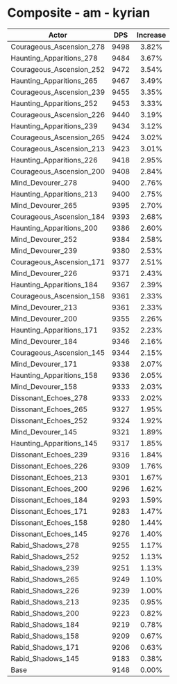 # Composite - am - kyrian
| Actor | DPS | Increase |
|---|:---:|:---:|
|Courageous_Ascension_278|9498|3.82%|
|Haunting_Apparitions_278|9484|3.67%|
|Courageous_Ascension_252|9472|3.54%|
|Haunting_Apparitions_265|9467|3.49%|
|Courageous_Ascension_239|9455|3.35%|
|Haunting_Apparitions_252|9453|3.33%|
|Courageous_Ascension_226|9440|3.19%|
|Haunting_Apparitions_239|9434|3.12%|
|Courageous_Ascension_265|9424|3.02%|
|Courageous_Ascension_213|9423|3.01%|
|Haunting_Apparitions_226|9418|2.95%|
|Courageous_Ascension_200|9408|2.84%|
|Mind_Devourer_278|9400|2.76%|
|Haunting_Apparitions_213|9400|2.75%|
|Mind_Devourer_265|9395|2.70%|
|Courageous_Ascension_184|9393|2.68%|
|Haunting_Apparitions_200|9386|2.60%|
|Mind_Devourer_252|9384|2.58%|
|Mind_Devourer_239|9380|2.53%|
|Courageous_Ascension_171|9377|2.51%|
|Mind_Devourer_226|9371|2.43%|
|Haunting_Apparitions_184|9367|2.39%|
|Courageous_Ascension_158|9361|2.33%|
|Mind_Devourer_213|9361|2.33%|
|Mind_Devourer_200|9355|2.26%|
|Haunting_Apparitions_171|9352|2.23%|
|Mind_Devourer_184|9346|2.16%|
|Courageous_Ascension_145|9344|2.15%|
|Mind_Devourer_171|9338|2.07%|
|Haunting_Apparitions_158|9336|2.05%|
|Mind_Devourer_158|9333|2.03%|
|Dissonant_Echoes_278|9333|2.02%|
|Dissonant_Echoes_265|9327|1.95%|
|Dissonant_Echoes_252|9324|1.92%|
|Mind_Devourer_145|9321|1.89%|
|Haunting_Apparitions_145|9317|1.85%|
|Dissonant_Echoes_239|9316|1.84%|
|Dissonant_Echoes_226|9309|1.76%|
|Dissonant_Echoes_213|9301|1.67%|
|Dissonant_Echoes_200|9296|1.62%|
|Dissonant_Echoes_184|9293|1.59%|
|Dissonant_Echoes_171|9283|1.47%|
|Dissonant_Echoes_158|9280|1.44%|
|Dissonant_Echoes_145|9276|1.40%|
|Rabid_Shadows_278|9255|1.17%|
|Rabid_Shadows_252|9252|1.13%|
|Rabid_Shadows_239|9251|1.13%|
|Rabid_Shadows_265|9249|1.10%|
|Rabid_Shadows_226|9239|1.00%|
|Rabid_Shadows_213|9235|0.95%|
|Rabid_Shadows_200|9223|0.82%|
|Rabid_Shadows_184|9219|0.78%|
|Rabid_Shadows_158|9209|0.67%|
|Rabid_Shadows_171|9206|0.63%|
|Rabid_Shadows_145|9183|0.38%|
|Base|9148|0.00%|
